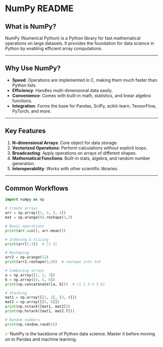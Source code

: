 # NumPy README

## What is NumPy?

NumPy (Numerical Python) is a Python library for fast mathematical operations on large datasets. It provides the foundation for data science in Python by enabling efficient array computations.

---

## Why Use NumPy?

* **Speed**: Operations are implemented in C, making them much faster than Python lists.
* **Efficiency**: Handles multi-dimensional data easily.
* **Convenience**: Comes with built-in math, statistics, and linear algebra functions.
* **Integration**: Forms the base for Pandas, SciPy, scikit-learn, TensorFlow, PyTorch, and more.

---

## Key Features

1. **N-dimensional Arrays**: Core object for data storage.
2. **Vectorized Operations**: Perform calculations without explicit loops.
3. **Broadcasting**: Apply operations on arrays of different shapes.
4. **Mathematical Functions**: Built-in stats, algebra, and random number generation.
5. **Interoperability**: Works with other scientific libraries.

---

## Common Workflows

```python
import numpy as np

# Create arrays
arr = np.array([1, 2, 3, 4])
mat = np.arange(9).reshape(3,3)

# Basic operations
print(arr.sum(), arr.mean())

# Indexing & slicing
print(arr[1:3])  # [2 3]

# Reshaping
arr2 = np.arange(12)
print(arr2.reshape(3,4))  # reshape into 3x4

# Combining arrays
a = np.array([1, 2, 3])
b = np.array([4, 5, 6])
print(np.concatenate([a, b]))  # [1 2 3 4 5 6]

# Stacking
mat1 = np.array([[1, 2], [3, 4]])
mat2 = np.array([[5, 6]])
print(np.vstack([mat1, mat2]))
print(np.hstack([mat1, mat2.T]))

# Random numbers
print(np.random.rand(3))
```

✅ NumPy is the backbone of Python data science. Master it before moving on to Pandas and machine learning.
